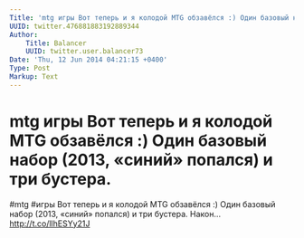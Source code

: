 ```yaml
---
Title: 'mtg игры Вот теперь и я колодой MTG обзавёлся :) Один базовый набор (2013, «синий» попался) и три бустера.'
UUID: twitter.476881883192889344
Author:
    Title: Balancer
    UUID: twitter.user.balancer73
Date: 'Thu, 12 Jun 2014 04:21:15 +0400'
Type: Post
Markup: Text
---
```


# mtg игры Вот теперь и я колодой MTG обзавёлся :) Один базовый набор (2013, «синий» попался) и три бустера.

#mtg #игры Вот теперь и я колодой MTG обзавёлся :) Один
базовый набор (2013, «синий» попался) и три бустера. Након…
http://t.co/llhESYy21J